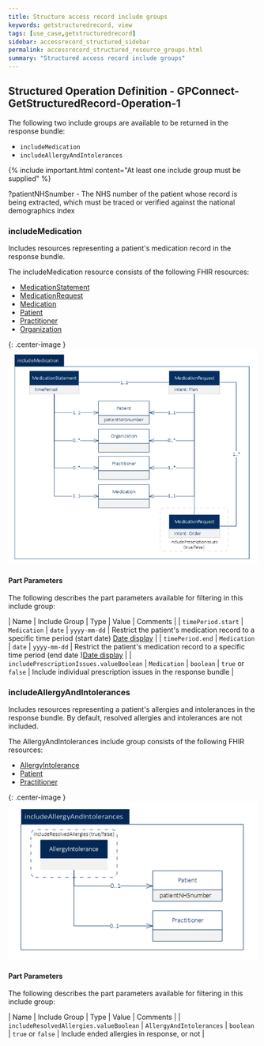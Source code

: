 ```yaml
---
title: Structure access record include groups
keywords: getstructuredrecord, view
tags: [use_case,getstructuredrecord]
sidebar: accessrecord_structured_sidebar
permalink: accessrecord_structured_resource_groups.html
summary: "Structured access record include groups"
---
```


## Structured Operation Definition - GPConnect-GetStructuredRecord-Operation-1  ##

The following two include groups are available to be returned in the response bundle:

- `includeMedication`
- `includeAllergyAndIntolerances`

{% include important.html content="At least one include group must be supplied" %}

?patientNHSnumber - The NHS number of the patient whose record is being extracted, which must be traced or verified against the national demographics index

### includeMedication ###

Includes resources representing a patient's medication record in the response bundle.

The includeMedication resource consists of the following FHIR resources:

- [MedicationStatement](https://www.hl7.org/fhir/medicationstatement.html "MedicationStatement")
- [MedicationRequest](https://www.hl7.org/fhir/medicationrequest.html "MedicationRequest")
- [Medication](http://www.hl7.org/fhir/STU3/medication.html "Medication")
- [Patient](https://www.hl7.org/fhir/patient.html "Patient")
- [Practitioner](https://www.hl7.org/fhir/practitioner.html "Practitioner")
- [Organization](https://www.hl7.org/fhir/organization.html "Organization")

{: .center-image }
![Medication Resource Group diagram](images/access_structured/MedicationResourceGroup.png)


#### Part Parameters ####

The following describes the part parameters available for filtering in this include group:

| Name                  | Include Group | Type | Value | Comments |
| `timePeriod.start` | `Medication` | `date` | `yyyy-mm-dd` | Restrict the patient's medication record to a specific time period (start date) [Date display](http://systems.digital.nhs.uk/data/cui/uig/datedisplay.pdf) |
| `timePeriod.end` | `Medication` | `date` | `yyyy-mm-dd` | Restrict the patient's medication record to a specific time period (end date )[Date display](http://systems.digital.nhs.uk/data/cui/uig/datedisplay.pdf) |
| `includePrescriptionIssues.valueBoolean` | `Medication` | `boolean` | `true` or `false` | Include individual prescription issues in the response bundle |


### includeAllergyAndIntolerances ###

Includes resources representing a patient's allergies and intolerances in the response bundle. By default, resolved allergies and intolerances are not included.

The AllergyAndIntolerances include group consists of the following FHIR resources:

- [AllergyIntolerance](http://www.hl7.org/fhir/STU3/allergyintolerance.html "AllergyIntolerance")
- [Patient](https://www.hl7.org/fhir/patient.html "Patient")
- [Practitioner](https://www.hl7.org/fhir/practitioner.html "Practitioner")

{: .center-image }
![AlleryIntolerance Resource Group diagram](images/access_structured/AllergyIntoleranceResourceGroup.png)


#### Part Parameters ####

The following describes the part parameters available for filtering in this include group:

| Name                  | Include Group | Type | Value | Comments |
| `includeResolvedAllergies.valueBoolean` | `AllergyAndIntolerances` | `boolean` | `true` or `false` | Include ended allergies in response, or not |



<!--
## Operation Definition ##

The request payload is a set of [Parameters](https://www.hl7.org/fhir/parameters.html) conforming to the `gpconnect-structuredrecord-operation-1` profiled `OperationDefinition`, see below:


```xml
to be added
```
-->
